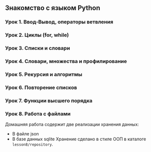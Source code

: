 ## Знакомство с языком Python

### Урок 1. Ввод-Вывод, операторы ветвления

### Урок 2. Циклы (for, while)

### Урок 3. Списки и словари

### Урок 4. Словари, множества и профилирование

### Урок 5. Рекурсия и алгоритмы

### Урок 6. Повторение списков

### Урок 7. Функции высшего порядка

### Урок 8. Работа с файлами
Домашняя работа содержит две реализации хранения данных:
+ В файле json
+ В базе данных sqlite
Хранение сделано в стиле ООП в каталоге `lesson8/repository`.

